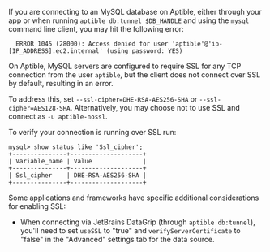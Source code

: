 If you are connecting to an MySQL database on Aptible, either through your app or when running `aptible db:tunnel $DB_HANDLE` and using the `mysql` command line client, you may hit the following error:

      ERROR 1045 (28000): Access denied for user 'aptible'@'ip-[IP_ADDRESS].ec2.internal' (using password: YES)

On Aptible, MySQL servers are configured to require SSL for any TCP connection from the user `aptible`, but the client does not connect over SSL by default, resulting in an error.

To address this, set `--ssl-cipher=DHE-RSA-AES256-SHA` or `--ssl-cipher=AES128-SHA`. Alternatively, you may choose not to use SSL and connect as `-u aptible-nossl`.

To verify your connection is running over SSL run:

    mysql> show status like 'Ssl_cipher';
    +---------------+--------------------+
    | Variable_name | Value              |
    +---------------+--------------------+
    | Ssl_cipher    | DHE-RSA-AES256-SHA |
    +---------------+--------------------+

Some applications and frameworks have specific additional considerations for enabling SSL:

* When connecting via JetBrains DataGrip (through `aptible db:tunnel`), you'll need to set `useSSL` to "true" and `verifyServerCertificate` to "false" in the "Advanced" settings tab for the data source.

